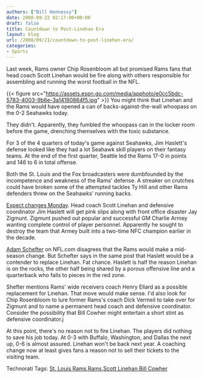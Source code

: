 ```yaml
---
authors: ["Bill Hennessy"]
date: 2008-09-22 02:17:00+00:00
draft: false
title: Countdown to Post-Linehan Era
layout: blog
url: /2008/09/21/countdown-to-post-linehan-era/
categories:
- Sports
---
```


Last week, Rams owner Chip Rosenbloom all but promised Rams fans that head coach Scott Linehan would be fire along with others responsible for assembling and running the worst football in the NFL. 

{{< figure src="https://assets.espn.go.com/media/apphoto/e0cc5bdc-5783-4003-9b6e-3a14180864f5.jpg" >}}
You might think that Linehan and the Rams would have opened a can of backs-against-the-wall whoopass on the 0-2 Seahawks today.

They didn't. Apparently, they fumbled the whoopass can in the locker room before the game, drenching themselves with the toxic substance.

For 3 of the 4 quarters of today's game against Seahawks, Jim Haslett's defense looked like they had a lot Seahawk skill players on their fantasy teams. At the end of the first quarter, Seattle led the Rams 17-0 in points and 146 to 6 in total offense.

Both the St. Louis and the Fox broadcasters were dumbfounded by the incompetence and weakness of the Rams' defense. A streaker on crutches could have broken some of the attempted tackles Ty Hill and other Rams defenders threw on the Seahawks' running backs. 

[Expect changes Monday](https://www.stltoday.com/stltoday/sports/columnists.nsf/jeffgordon/story/2D458E5BD850E2FF862574CC0004A965?OpenDocument). Head coach Scott Linehan and defensive coordinator Jim Haslett will get pink slips along with front office disaster Jay Zigmunt. Zigmunt pushed out popular and successful GM Charlie Armey wanting complete control of player personnel. Apparently he sought to destroy the team that Armey built into a two-time NFC champion earlier in the decade. 

[Adam Schefter](https://blogs.nfl.com/2008/09/21/whos-waiting-in-the-wings-for-st-louis/) on NFL.com disagrees that the Rams would make a mid-season change. But Schefter says in the same post that Haslett would be a contender to replace Linehan. Fat chance. Haslett is half the reason Linehan is on the rocks, the other half being shared by a porous offensive line and a quarterback who falls to pieces in the red zone. 

Shefter mentions Rams' wide receivers coach Henry Ellard as a possible replacement for Linehan. That move would make sense. I'd also look for Chip Rosenbloom to lure former Rams's coach Dick Vermeil to take over for Zigmunt and to name a permanent head coach and defensive coordinator. Consider the possibility that Bill Cowher might entertain a short stint as defensive coordinator.j

At this point, there's no reason not to fire Linehan. The players did nothing to save his job today. At 0-3 with Buffalo, Washington, and Dallas the next up, 0-6 is almost assured. Linehan won't be back next year. A coaching change now at least gives fans a reason not to sell their tickets to the visiting team.

Technorati Tags: [St. Louis Rams](https://technorati.com/tags/St.%20Louis%20Rams),[Rams](https://technorati.com/tags/Rams),[Scott Linehan](https://technorati.com/tags/Scott%20Linehan),[Bill Cowher](https://technorati.com/tags/Bill%20Cowher)
